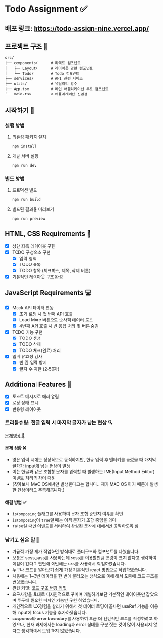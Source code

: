 # Todo Assignment ✅

## 배포 링크: https://todo-assign-nine.vercel.app/

## 프로젝트 구조 📁
```
src/
├── components/      # 리액트 컴포넌트
│   ├── Layout/      # 레이아웃 관련 컴포넌트
│   └── Todo/        # Todo 컴포넌트
├── services/        # API 관련 서비스
├── utils/           # 유틸리티 함수
├── App.tsx          # 메인 애플리케이션 루트 컴포넌트
└── main.tsx         # 애플리케이션 진입점
```

## 시작하기 🚀

### 실행 방법
1. 의존성 패키지 설치
   ```bash
   npm install
   ```

2. 개발 서버 실행
   ```bash
   npm run dev
   ```

### 빌드 방법
1. 프로덕션 빌드
   ```bash
   npm run build
   ```

2. 빌드된 결과물 미리보기
   ```bash
   npm run preview
   ```


## HTML, CSS Requirements 🎨
- [x] 상단 좌측 레이아웃 구현
- [x] TODO 구성요소 구현
  - [x] 입력 영역
  - [x] TODO 목록
  - [x] TODO 항목 (체크박스, 제목, 삭제 버튼)
- [x] 기본적인 레이아웃 구조 완성

## JavaScript Requirements 💻
- [x] Mock API 데이터 연동
  - [x] 초기 로딩 시 첫 번째 API 호출
  - [x] Load More 버튼으로 순차적 데이터 로드
  - [x] 4번째 API 호출 시 빈 응답 처리 및 버튼 숨김
- [x] TODO 기능 구현
  - [x] TODO 생성
  - [x] TODO 삭제
  - [x] TODO 체크(완료) 처리
- [x] 입력 유효성 검사
  - [x] 빈 칸 입력 방지
  - [x] 글자 수 제한 (2-50자)

## Additional Features 🌟
- [x] 토스트 메시지로 에러 알림
- [x] 로딩 상태 표시
- [x] 반응형 레이아웃

### 트러블슈팅: 한글 입력 시 마지막 글자가 남는 현상 🔍
[문제영상 🎥](https://github.com/gbwlxhd97/todo_assign/issues/1)


#### 문제 상황 ❌
- 영문 입력 시에는 정상적으로 동작하지만, 한글 입력 후 엔터키를 눌렀을 때 마지막 글자가 input에 남는 현상이 발생
- 이는 한글과 같은 조합형 문자를 입력할 때 발생하는 IME(Input Method Editor) 이벤트 처리의 차이 때문
- (찾아보니 MAC OS에서만 발생한다고는 합니다.. 제가 MAC OS 이기 때문에 발생한 현상이라고 추측해봅니다.)

#### 해결 방법 ✅
- `isComposing` 플래그를 사용하여 문자 조합 중인지 여부를 확인
- `isComposing`이 `true`일 때는 아직 문자가 조합 중임을 의미
- `false`일 때만 이벤트를 처리하여 완성된 문자에 대해서만 동작하도록 함

### 남기고 싶은 말 💭
- 가급적 가장 제가 작업하던 방식대로 폴더구조와 컴포넌트를 나눴습니다.
- 보통은 scss,sass를 사용하는데 scss를 이용할만큼 분량이 크지 않다고 생각하여 이점이 없다고 판단해 이번에는 css를 사용해서 작업하였습니다.
- 누구나 코드를 알아보기 쉽게 가장 기본적인 react 방법으로 작업하였습니다.
- 처음에는 1~3번 데이터를 한 번에 불러오는 방식으로 이해 해서 도중에 코드 구조를 변경했습니다.
- 관련 커밋: [코드 구조 변경 커밋](https://github.com/gbwlxhd97/todo_assign/commit/f11c467fc19cbeaf5b364dcf89967dc2c98fe412)
- 요구사항을 토대로 디자인적으로 꾸미며 개발하기보단 기본적인 레이아웃만 잡았으며 투두에 필요한 디자인 기능만 구현 하였습니다.
- 개인적으로 UX경험을 살리기 위해서 첫 데이터 로딩이 끝나면 useRef 기능을 이용해 input에 focus 기능을 추가하였습니다.
- suspense와 error boundary를 사용하여 조금 더 선언적인 코드를 작성하려고 하였으나, 현재 과제에서는 loading과 error 상태를 구분 짓는 것이 많이 사용되지 않다고 생각하여서 도입 하지 않았습니다.

